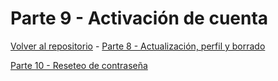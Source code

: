 # Parte 9 - Activación de cuenta

[Volver al repositorio](https://github.com/Elolawyn/Rails5Tutorial) - [Parte 8 - Actualización, perfil y borrado](https://github.com/Elolawyn/Rails5Tutorial/tree/master/docs/08/README.md)



[Parte 10 - Reseteo de contraseña](https://github.com/Elolawyn/Rails5Tutorial/tree/master/docs/10/README.md)
